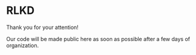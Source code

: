 # RLKD

Thank you for your attention!

Our code will be made public here as soon as possible after a few days of organization.
